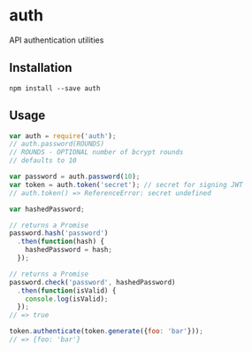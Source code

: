 # auth
API authentication utilities

## Installation
`npm install --save auth`

## Usage
```javascript
var auth = require('auth');
// auth.password(ROUNDS)
// ROUNDS - OPTIONAL number of bcrypt rounds
// defaults to 10

var password = auth.password(10);
var token = auth.token('secret'); // secret for signing JWT
// auth.token() => ReferenceError: secret undefined

var hashedPassword;

// returns a Promise
password.hash('password')
  .then(function(hash) {
    hashedPassword = hash;
  });

// returns a Promise
password.check('password', hashedPassword)
  .then(function(isValid) {
    console.log(isValid);
  });
// => true

token.authenticate(token.generate({foo: 'bar'}));
// => {foo: 'bar'}
```
